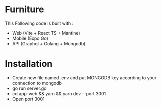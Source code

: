# Furniture

This Following code is built with : 
- Web (Vite + React TS + Mantine)
- Mobile (Expo Go)
- API (Graphql + Golang + Mongodb)


# Installation
- Create new file named .env and put MONGODB key according to your connection to mongodb
- go run server.go
- cd app-web && yarn && yarn dev --port 3001
- Open port 3001